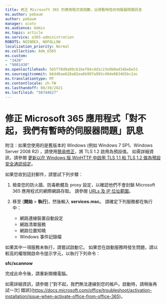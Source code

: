 ```yaml
---
title: 修正 Microsoft 365 的應用程式很抱歉，出現暫時性的伺服器問題訊息
ms.author: pebaum
author: pebaum
manager: scotv
ms.audience: Admin
ms.topic: article
ms.service: o365-administration
ROBOTS: NOINDEX, NOFOLLOW
localization_priority: Normal
ms.collection: Adm_O365
ms.custom:
- "3420"
- "9001430"
ms.openlocfilehash: 565f70d9a09c61bef84cdd1c23e9b0ed34bebe51
ms.sourcegitcommit: b6dd6ae628a02ea6b997a993c49de083465bc2ac
ms.translationtype: MT
ms.contentlocale: zh-TW
ms.lasthandoff: 08/30/2021
ms.locfileid: "58744627"
---
```

# <a name="fixing-the-microsoft-365-apps-sorry-we-are-having-temporary-server-issues-message"></a>修正 Microsoft 365 應用程式「對不起，我們有暫時的伺服器問題」訊息

附注：如果您使用的是舊版本的 Windows (例如 Windows 7 SP1、Windows Server 2008 R2) ，請使用[簡易修正](https://download.microsoft.com/download/0/6/5/0658B1A7-6D2E-474F-BC2C-D69E5B9E9A68/MicrosoftEasyFix51044.msi)，將 TLS 1.2 啟用為預設值。 如需詳細資訊，請參閱 [更新以在 Windows 版 WinHTTP 中啟用 TLS 1.1 和 TLS 1.2 做為預設安全通訊協定](https://support.microsoft.com/topic/update-to-enable-tls-1-1-and-tls-1-2-as-default-secure-protocols-in-winhttp-in-windows-c4bd73d2-31d7-761e-0178-11268bb10392)。

如果您收到這封郵件，請嘗試下列步驟：

1. 檢查您的防火牆、防毒軟體及 proxy 設定，以確認他們不會封鎖 Microsoft 365 應用程式的網際網路存取。 請參閱 [URLs 及 IP 位址範圍](https://docs.microsoft.com/office365/enterprise/urls-and-ip-address-ranges)。

2. 移至 [**開始**  >  **執行**]，然後輸入 **services.msc**。 請確定下列服務都在執行中：
    - 網路連線裝置自動設定
    - 網路清單服務
    - 網路位置知曉
    - Windows 事件記錄檔

如果其中一項服務未執行，請嘗試啟動它。 如果您在啟動服務時發生問題，請以較高的權限開啟命令提示字元，以執行下列命令：

**sfc/scannow**

完成此命令後，請重新開機電腦。

如需詳細資訊，請參閱 ["對不起，我們無法連線到您的帳戶。啟動時，請稍後再試一次] 錯誤](https://docs.microsoft.com/office/troubleshoot/activation-installation/issue-when-activate-office-from-office-365)。